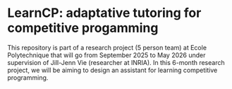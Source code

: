 # LearnCP: adaptative tutoring for competitive progamming

This repository is part of a research project (5 person team) at Ecole Polytechnique that will go from September 2025 to May 2026 under supervision of Jill-Jenn Vie (researcher at INRIA).
In this 6-month research project, we will be aiming to design an assistant for learning competitive programming. 
